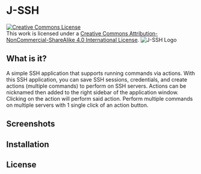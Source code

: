 # J-SSH
<a rel="license" href="http://creativecommons.org/licenses/by-nc-sa/4.0/"><img alt="Creative Commons License" style="border-width:0" src="https://i.creativecommons.org/l/by-nc-sa/4.0/88x31.png" /></a><br />This work is licensed under a <a rel="license" href="http://creativecommons.org/licenses/by-nc-sa/4.0/">Creative Commons Attribution-NonCommercial-ShareAlike 4.0 International License</a>.
![J-SSH Logo](https://i.gyazo.com/5d378c7aca0035d0e0adb33782aa8135.png)
## What is it?
A simple SSH application that supports running commands via actions. With this SSH application, you can save SSH sessions, credentials, and create actions (multiple commands) to perform on SSH servers. Actions can be nicknamed then added to the right sidebar of the application window. Clicking on the action will perform said action. Perform multiple commands on multiple servers with 1 single click of an action button.
## Screenshots


## Installation


## License
